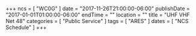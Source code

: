 +++
ncs = [ "WC0G" ]
date = "2017-11-26T21:00:00-06:00"
publishDate = "2017-01-01T01:00:00-06:00"
endTime = ""
location = ""
title = "UHF VHF Net 48"
categories = [ "Public Service" ]
tags = [ "ARES" ]
dates = [ "NCS Schedule" ]
+++
